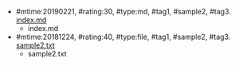 * \#mtime:20190221, \#rating:30, \#type:md, \#tag1, \#sample2, \#tag3. [index.md](index.md)
  * index.md
* \#mtime:20181224, \#rating:40, \#type:file, \#tag1, \#sample2, \#tag3. [sample2.txt](sample2.txt)
  * sample2.txt